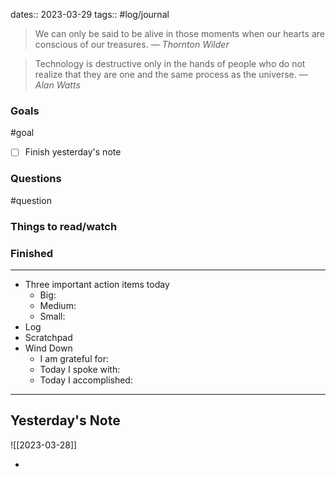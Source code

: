 dates:: 2023-03-29
tags:: #log/journal 

> We can only be said to be alive in those moments when our hearts are conscious of our treasures.
> — <cite>Thornton Wilder</cite>

> Technology is destructive only in the hands of people who do not realize that they are one and the same process as the universe.
> — <cite>Alan Watts</cite>

### Goals
#goal 

- [ ] Finish yesterday's note


### Questions
#question

### Things to read/watch

### Finished

---
- Three important action items today
	- Big:
	- Medium:
	- Small:
- Log
- Scratchpad
- Wind Down
	- I am grateful for:
	- Today I spoke with:
	- Today I accomplished:
---
## Yesterday's Note

![[2023-03-28]]

*

